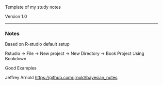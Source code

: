 Template of my study notes

Version 1.0


---------------------------------------------------------------------------------------
### Notes

Based on R-studio default setup

Rstudio -> File -> New project -> New Directory -> Book Project Using Bookdown

Good Examples

Jeffrey Arnold https://github.com/jrnold/bayesian_notes 

